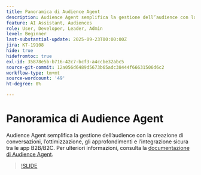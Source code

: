 ```yaml
---
title: Panoramica di Audience Agent
description: Audience Agent semplifica la gestione dell’audience con la creazione di conversazioni, l’ottimizzazione, gli approfondimenti e l’integrazione sicura tra le app B2B/B2C.
feature: AI Assistant, Audiences
role: User, Developer, Leader, Admin
level: Beginner
last-substantial-update: 2025-09-23T00:00:00Z
jira: KT-19108
hide: true
hidefromtoc: true
exl-id: 35878e5b-b716-42c7-bcf3-a4ccbe32abc5
source-git-commit: 12a056d6489d5673b65adc38444f66631506d6c2
workflow-type: tm+mt
source-wordcount: '49'
ht-degree: 0%

---
```


# Panoramica di Audience Agent

Audience Agent semplifica la gestione dell’audience con la creazione di conversazioni, l’ottimizzazione, gli approfondimenti e l’integrazione sicura tra le app B2B/B2C. Per ulteriori informazioni, consulta la [documentazione di Audience Agent](https://experienceleague.adobe.com/en/docs/experience-cloud-ai/experience-cloud-ai/agents/audience).

>[!SLIDE](audience-agent-overview)
